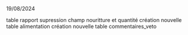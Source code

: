 19/08/2024 

table rapport   supression champ nouritture et quantité
création nouvelle table alimentation
création nouvelle table commentaires_veto